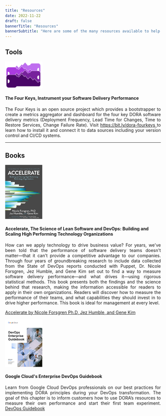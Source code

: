 ```yaml
---
title: "Resources"
date: 2022-11-22
draft: false
bannerTitle: "Resources"
bannerSubtitle: "Here are some of the many resources available to help you understand and apply DORA research in your organization."
---
```


<h2> Tools </h2> 



<section>
    <article>
    <a href="https://github.com/dora-team/fourkeys" target="_blank">
        <img src="img/fourkeys.png" width="120">
    </a>
    <aside>
    <h4>The Four Keys, Instrument your Software Delivery Performance</h4>
    <p align="justify">The Four Keys is an open source project which provides a bootstrapper to create a metrics aggregator and dashboard for the four key DORA software delivery metrics (Deployment Frequency, Lead Time for Changes, Time to Restore Services, Change Failure Rate). Visit <a href="https://bit.ly/dora-fourkeys" target="_blank">https://bit.ly/dora-fourkeys </a>to learn how to install it and connect it to data sources including your version control and CI/CD systems.</p>
    </aside>
    </article>
</section>



-----

<h2> Books </h2> 

<section>
    <article>
    <a href="https://www.google.com/books/edition/_/Kax-DwAAQBAJ?hl=en" target="_blank"><img src="img/accelerate.png"  width="120"></a>
    <aside>
    <h4> Accelerate, The Science of Lean Software and DevOps: Building and Scaling High Performing Technology Organizations </h4>
    <p align="justify">How can we apply technology to drive business value? For years, we've been told that the performance of software delivery teams doesn't matter―that it can't provide a competitive advantage to our companies. Through four years of groundbreaking research to include data collected from the State of DevOps reports conducted with Puppet, Dr. Nicole Forsgren, Jez Humble, and Gene Kim set out to find a way to measure software delivery performance―and what drives it―using rigorous statistical methods. This book presents both the findings and the science behind that research, making the information accessible for readers to apply in their own organizations. Readers will discover how to measure the performance of their teams, and what capabilities they should invest in to drive higher performance. This book is ideal for management at every level.</p>
    </aside>
    </article>
</section>

[Accelerate by Nicole Forsgren Ph.D, Jez Humble, and Gene Kim](https://www.google.com/books/edition/_/Kax-DwAAQBAJ?hl=en)


<section>
    <article>
    <a href="https://cloud.google.com/resources/dora-enterprise-guidebook" target="_blank" target="_blank"><img src="img/Enterprise-DevOps-Guidebook.png"  width="120"></a>
    <aside>
    <h4> Google Cloud's Enterprise DevOps Guidebook  </h4>
    <p align="justify">Learn from Google Cloud DevOps professionals on our best practices for implementing DORA principles during your DevOps transformation. The goal of this chapter is to inform customers how to use DORA’s resources to measure their own performance and start their first team experiment. <a href="https://cloud.google.com/resources/dora-enterprise-guidebook" target="_blank">DevOps Guidebook</a></p>
    </aside>
    </article>
</section>